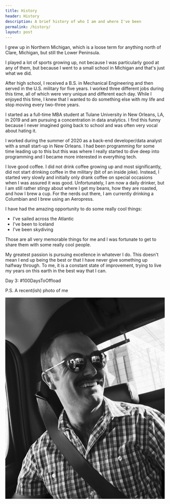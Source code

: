 ```yaml
---
title: History
header: History
description: A brief history of who I am and where I've been
permalink: /history/
layout: post
---
```


I grew up in Northern Michigan, which is a loose term for anything north of Clare,
Michigan, but still the Lower Peninsula.

I played a lot of sports growing up, not because I was particularly good at any of them,
but because I went to a small school in Michigan and that's just what we did.

After high school, I received a B.S. in Mechanical Engineering and then served in the
U.S. military for five years. I worked three different jobs during this time, all
of which were very unique and different each day. While I enjoyed this time, I knew
that I wanted to do something else with my life and stop moving every two-three years.

I started as a full-time MBA student at Tulane University in New Orleans, LA, in 2019
and am pursuing a concentration in data analytics. I find this funny because I never
imagined going back to school and was often very vocal about hating it.

I worked during the summer of 2020 as a back-end developer/data analyst with a small
start-up in New Orleans. I had been programming for some time leading up to this
but this was where I really started to dive deep into programming and I became
more interested in everything tech.

I love good coffee. I did not drink coffee growing up and most significantly, did
not start drinking coffee in the military (bit of an inside joke). Instead, I started
very slowly and initially only drank coffee on special occasions when I was assured
it was good. Unfortunately, I am now a daily drinker, but I am still rather stingy
about where I get my beans, how they are roasted, and how I brew a cup. For the nerds
out there, I am currently drinking a Columbian and I brew using an Aeropress.

I have had the amazing opportunity to do some really cool things:

<ul>
  <li>I've sailed across the Atlantic</li>
  <li>I've been to Iceland</li>
  <li>I've been skydiving</li>
</ul>

Those are all very memorable things for me and I was fortunate to get to share
them with some really cool people.

My greatest passion is pursuing excellence in whatever I do. This doesn't mean
I end up being the best or that I have never give something up halfway through. To
me, it is a constant state of improvement, trying to live my years on this earth in the
best way that I can.

Day 3: #100DaysToOffload

P.S. A recent(ish) photo of me

<img src="/assets/images/profilepic.jpg" />
